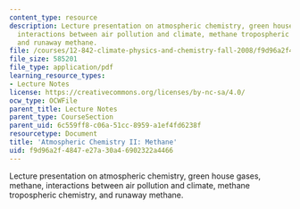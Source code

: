 ```yaml
---
content_type: resource
description: Lecture presentation on atmospheric chemistry, green house gases, methane,
  interactions between air pollution and climate, methane tropospheric chemistry,
  and runaway methane.
file: /courses/12-842-climate-physics-and-chemistry-fall-2008/f9d96a2f4847e27a30a46902322a4466_part5_lec2.pdf
file_size: 585201
file_type: application/pdf
learning_resource_types:
- Lecture Notes
license: https://creativecommons.org/licenses/by-nc-sa/4.0/
ocw_type: OCWFile
parent_title: Lecture Notes
parent_type: CourseSection
parent_uid: 6c559ff8-c06a-51cc-8959-a1ef4fd6238f
resourcetype: Document
title: 'Atmospheric Chemistry II: Methane'
uid: f9d96a2f-4847-e27a-30a4-6902322a4466
---
```

Lecture presentation on atmospheric chemistry, green house gases, methane, interactions between air pollution and climate, methane tropospheric chemistry, and runaway methane.